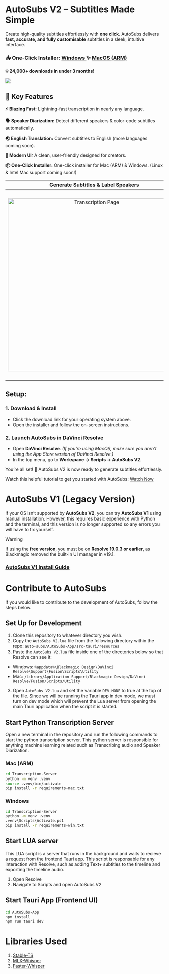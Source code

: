 # AutoSubs V2 – Subtitles Made Simple
Create high-quality subtitles effortlessly with **one click**. AutoSubs delivers **fast, accurate, and fully customisable** subtitles in a sleek, intuitive interface.

### 📥 One-Click Installer: [Windows ](https://github.com/tmoroney/auto-subs/releases/latest/download/AutoSubs-Win-setup.exe) ✨ [MacOS (ARM)](https://github.com/tmoroney/auto-subs/releases/latest/download/AutoSubs-Mac-ARM.pkg)
**💡 24,000+ downloads in under 3 months!**

<a href="https://www.buymeacoffee.com/tmoroney"><img src="https://img.buymeacoffee.com/button-api/?text=Buy me a coffee&emoji=&slug=tmoroney&button_colour=3562e3&font_colour=ffffff&font_family=Poppins&outline_colour=ffffff&coffee_colour=FFDD00" /></a>

## 🚀 Key Features
**⚡ Blazing Fast:** Lightning-fast transcription in nearly any language.

**🗣️ Speaker Diarization:** Detect different speakers & color-code subtitles automatically.

**🌏 English Translation:** Convert subtitles to English (more languages coming soon).

**🎨 Modern UI:** A clean, user-friendly designed for creators.

**📦 One-Click Installer:** One-click installer for Mac (ARM) & Windows. (Linux & Intel Mac support coming soon!)

Generate Subtitles & Label Speakers |  Advanced Settings
:-------------------------:|:-------------------------:
<img width="550" alt="Transcription Page" src="https://github.com/user-attachments/assets/59803d26-cda0-4b44-ac54-3eb46438f7a6"> | <img width="600" alt="Advanced Settings" src="https://github.com/user-attachments/assets/d136f300-89be-4f0c-a330-57372fd71041">

## Setup:
### 1. Download & Install
- Click the download link for your operating system above.
- Open the installer and follow the on-screen instructions.

### 2. Launch AutoSubs in DaVinci Resolve
- Open **DaVinci Resolve**. *(If you're using MacOS, make sure you aren't using the App Store version of DaVinci Resolve.)*
- In the top menu, go to **Workspace → Scripts → AutoSubs V2**.

You’re all set! 🚀 AutoSubs V2 is now ready to generate subtitles effortlessly.

Watch this helpful tutorial to get you started with AutoSubs: [Watch Now](https://www.youtube.com/watch?v=U36KbpoAPxM)

# AutoSubs V1 (Legacy Version)
If your OS isn’t supported by **AutoSubs V2**, you can try **AutoSubs V1** using manual installation. However, this requires basic experience with Python and the terminal, and this version is no longer supported so any errors you will have to fix yourself.
>[!Warning]
If using the **free version**, you must be on **Resolve 19.0.3 or earlier**, as Blackmagic removed the built-in UI manager in v19.1.

### [AutoSubs V1 Install Guide](https://github.com/tmoroney/auto-subs/blob/a695224b66e46c62dc716f5336582795e7174f17/V1_README.md)

# Contribute to AutoSubs
If you would like to contribute to the development of AutoSubs, follow the steps below.
## Set Up for Development
1. Clone this repository to whatever directory you wish.
2. Copy the `AutoSubs V2.lua` file from the following directory within the repo: `auto-subs/AutoSubs-App/src-tauri/resources`
4. Paste the `AutoSubs V2.lua` file inside one of the directories below so that Resolve can see it:
  - Windows: `%appdata%\Blackmagic Design\DaVinci Resolve\Support\Fusion\Scripts\Utility`
  - Mac: `/Library/Application Support/Blackmagic Design/DaVinci Resolve/Fusion/Scripts/Utility`
3. Open `AutoSubs V2.lua` and set the variable `DEV_MODE` to true at the top of the file. Since we will be running the Tauri app in dev mode, we must turn on dev mode which will prevent the Lua server from opening the main Tauri application when the script it is started.

## Start Python Transcription Server
Open a new terminal in the repository and run the following commands to start the python transcription server. This python server is responsible for anything machine learning related such as Transcribing audio and Speaker Diarization.

### Mac (ARM)
```bash
cd Transcription-Server
python -m venv .venv
source .venv/bin/activate
pip install -r requirements-mac.txt
```
### Windows
```bash
cd Transcription-Server
python -m venv .venv
.venv\Scripts\Activate.ps1
pip install -r requirements-win.txt
```
## Start LUA server
This LUA script is a server that runs in the background and waits to recieve a request from the frontend Tauri app. This script is responsable for any interaction with Resolve, such as adding Text+ subtitles to the timeline and exporting the timeline audio.
1. Open Resolve
2. Navigate to Scripts and open AutoSubs V2

## Start Tauri App (Frontend UI)
```bash
cd AutoSubs-App
npm install
npm run tauri dev
```

# Libraries Used
1. [Stable-TS](https://github.com/jianfch/stable-ts)
2. [MLX-Whisper](https://pypi.org/project/mlx-whisper/)
3. [Faster-Whisper](https://github.com/SYSTRAN/faster-whisper)
